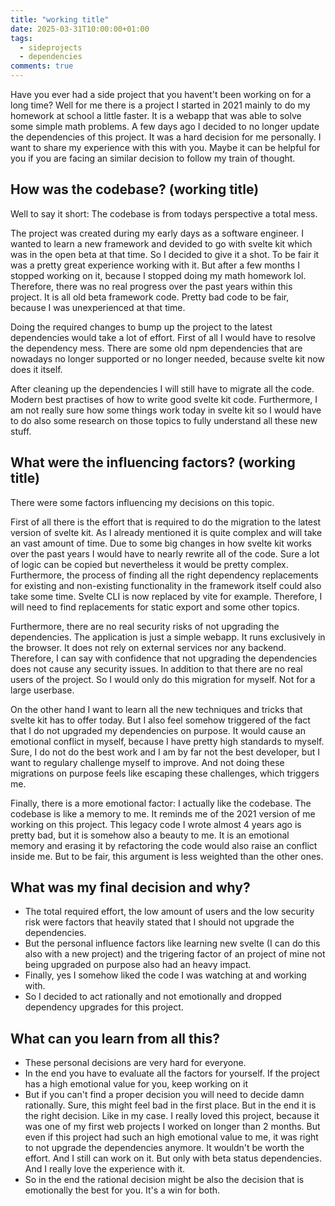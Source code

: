 ```yaml
---
title: "working title"
date: 2025-03-31T10:00:00+01:00
tags:
  - sideprojects
  - dependencies
comments: true
---
```


Have you ever had a side project that you havent't been working on for a long time? Well for me there is a project I started in 2021 mainly to do my homework at school a little faster. It is a webapp that was able to solve some simple math problems. A few days ago I decided to no longer update the dependencies of this project. It was a hard decision for me personally. I want to share my experience with this with you. Maybe it can be helpful for you if you are facing an similar decision to follow my train of thought.

## How was the codebase? (working title)

Well to say it short: The codebase is from todays perspective a total mess. 

The project was created during my early days as a software engineer. I wanted to learn a new framework and devided to go with svelte kit which was in the open beta at that time. So I decided to give it a shot. To be fair it was a pretty great experience working with it. But after a few months I stopped working on it, because I stopped doing my math homework lol. 
Therefore, there was no real progress over the past years within this project. It is all old beta framework code. Pretty bad code to be fair, because I was unexperienced at that time.

Doing the required changes to bump up the project to the latest dependencies would take a lot of effort. First of all I would have to resolve the dependency mess. There are some old npm dependencies that are nowadays no longer supported or no longer needed, because svelte kit now does it itself. 

After cleaning up the dependencies I will still have to migrate all the code. Modern best practises of how to write good svelte kit code. Furthermore, I am not really sure how some things work today in svelte kit so I would have to do also some research on those topics to fully understand all these new stuff.

## What were the influencing factors? (working title)

There were some factors influencing my decisions on this topic.

First of all there is the effort that is required to do the migration to the latest version of svelte kit. As I already mentioned it is quite complex and will take an vast amount of time. Due to some big changes in how svelte kit works over the past years I would have to nearly rewrite all of the code. Sure a lot of logic can be copied but nevertheless it would be pretty complex. Furthermore, the process of finding all the right dependency replacements for existing and non-existing functionality in the framework itself could also take some time. Svelte CLI is now replaced by vite for example. Therefore, I will need to find replacements for static export and some other topics. 

Furthermore, there are no real security risks of not upgrading the dependencies. The application is just a simple webapp. It runs exclusively in the browser. It does not rely on external services nor any backend. Therefore, I can say with confidence that not upgrading the dependencies does not cause any security issues. In addition to that there are no real users of the project. So I would only do this migration for myself. Not for a large userbase.

On the other hand I want to learn all the new techniques and tricks that svelte kit has to offer today. But I also feel somehow triggered of the fact that I do not upgraded my dependencies on purpose. It would cause an emotional conflict in myself, because I have pretty high standards to myself. Sure, I do not do the best work and I am by far not the best developer, but I want to regulary challenge myself to improve. And not doing these migrations on purpose feels like escaping these challenges, which triggers me.

Finally, there is a more emotional factor: I actually like the codebase. The codebase is like a memory to me. It reminds me of the 2021 version of me working on this project. This legacy code I wrote almost 4 years ago is pretty bad, but it is somehow also a beauty to me. It is an emotional memory and erasing it by refactoring the code would also raise an conflict inside me. But to be fair, this argument is less weighted than the other ones. 

## What was my final decision and why?

- The total required effort, the low amount of users and the low security risk were factors that heavily stated that I should not upgrade the dependencies.
- But the personal influence factors like learning new svelte (I can do this also with a new project) and the trigering factor of an project of mine not being upgraded on purpose also had an heavy impact.
- Finally, yes I somehow liked the code I was watching at and working with.
- So I decided to act rationally and not emotionally and dropped dependency upgrades for this project.

## What can you learn from all this?

- These personal decisions are very hard for everyone.
- In the end you have to evaluate all the factors for yourself. If the project has a high emotional value for you, keep working on it
- But if you can't find a proper decision you will need to decide damn rationally. Sure, this might feel bad in the first place. But in the end it is the right decision. Like in my case. I really loved this project, because it was one of my first web projects I worked on longer than 2 months. But even if this project had such an high emotional value to me, it was right to not upgrade the dependencies anymore. It wouldn't be worth the effort. And I still can work on it. But only with beta status dependencies. And I really love the experience with it.
- So in the end the rational decision might be also the decision that is emotionally the best for you. It's a win for both.